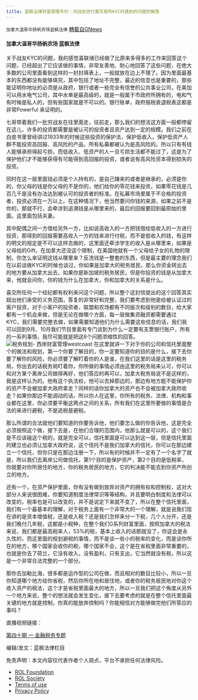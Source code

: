 ```yaml
---
title: 蓝枫法律财富管理专栏：对战友进行喜交易所KYC时遇到的问题的解答
---
```

`加拿大温哥华扬帆农场蓝枫法律` [轉載自GNews](https://gnews.org/zh-hans/1919578/)

#### 加拿大温哥华扬帆农场 蓝枫法律

关于战友KYC的问题，我的感觉喜联储已经做了比原来多得多的工作来回答这个问题，已经超出了它应该做的事情，非常友善地、耐心地回答了这些问题，在绝大多数的公司里面看到这样的一封封填表上，一般就放在边上不理了。因为里面最基本的东西都没有能够填完，其中包括了地址不完整，最近的信息也是重要的，那些能证明你地址的必须是从政府，银行或者一些完全有信誉的公共事业公司，在美加可以用水电气公司，其中水单是最高级的，就是一般属于市政府所拥有的，电和气有时候是私人的，但有些国家就是不可以的。银行账单，政府报税表退税表这都是非常Powerful 来证明的。

七哥带着我们一批穷战友在往里面走，往前走，那么我们的想法这方面一般都停留在这儿，许多的投资都需要是被认可的投资者且资产达到一定的规模。我们之前在白皮书里曾经讲过1933年的时候这些投资的保护法，保护低收入，保护低资产人群不能投资高回报、高风险的产品，所有私募都被认为是高风险的。所以只有有钱人能够承担得起亏损，而低收入、低资产的人一旦亏损生活都不能过了，这是为了保护他们才不能够获得有可能得到高回报的投资，或者说有高风险资本得到损失的投资。

同时在这一层里面钱必须是个人持有的，是自己赚来的或者是继承的，必须是你的，你父母的钱是你父母的不是你的，他们给你的零花钱来投资，如果零花钱是几百几千是没有办法达到被认可的投资者的标准。在私募市场里属于不合格的投资者，投资必须在一万以上。在这种情况下，他当然要问你钱的来源，如果之前不是你的，那就不行，会牵涉到追溯钱是从哪里来的，最后的回报要回到最原始的里面。这里面包括夫妻。

其中配偶之间一方借给另外一方，比如说高收入的一方把钱借给低收入的一方进行投资，那得到的回报需要高收入一方的钱来进行付税，而不是低收入的钱，有这样的明文的规定是不可以这样去做的，这里面还牵涉学生的收入是从哪里来，如果是父母给的Gift，在加拿大还没这个限制，在美国他就有一个父母给子女的礼物的限制，你怎么来证明这钱从哪里来？反洗钱是一整套的东西，但是最主要的理念我们在以前谈做KYC的时候也谈过，你如果是加拿大的税务居民，那么你资金转出去的地方要从加拿大出去，如果你是新加坡的税务居民，但是你投资的钱是从加拿大来，他就会问你，你的钱为什么在加拿大，你和加拿大的关系是什么。

喜交所任何一个经纪都有权利来问这个问题，所以整个这封信提出的这个回答其实超出他们承受的义务范围，答复的非常好和完整，我们要考虑到他是给被认证过的客户投资，对于小客户的投资者，联盟和农场都有不同层次和级别的数目，给大家都有一个机会来做，但是无论在做哪个方面，每一层做集资融资都需要通过KYC，我们需要完整去做，如果需要知道他们为什么需要这些信息的话，我们我可以回到9月、10月我们节目里面有专门谈到为什么一定要有支票银行账户，所有的一系列事情，我尽可能就是把这6个问题浓缩性的回答。
![税务规划- 西岸财富管理](https://cctvgwm.com/wp-content/uploads/2020/11/%E4%B8%AA%E4%BA%BA%E7%A8%8E%E5%8A%A1%E5%8F%8A%E8%B4%A2%E5%8A%A1%E8%A7%84%E5%88%92-scaled.jpg)westcoast
在这里就讲一下对于你的公司和信托里面整个的做法和规划，第一个你要了解目的，你一定要知道你的目的是什么，接下去你要了解你的风险，你必须要了解盯着你的人是谁，在我们这里的话是这里的税务局，你出去的话税务局盯着你，你所做的事情必须由这里的税务局来认可，你可以和对方某个离岸公司做得再好，他们答应的再可以，加拿大税务局说不是这样的，我是这样认为的。他有这个执法权，他可以去掉那边的，那边有地方能不能保护你的资产不会被加拿大政府拿走？同样的话你加拿大的资产也不会被加拿大政府收走？如果你那边不能调动的话，所以你人在这里，你所有的税务、法律、机构和事业都在这里，你必须要平衡这两点之间的关系，所有我们在这里所要做的事情是合法的来进行避税，不是逃税是避税。

那么所谓的合法就他们要知道的你要告诉他，他们要怎么做的你告诉他，这是完全必须按照这个做，接下去是，在他们合理的范围内，他那么就是可以的，这个我们是不应该碰这个税的，就是完全可以，信托里面是可以达到这一层，但是信托里面的建立也必须让加拿大政府说，这个信托不是我们加拿大的信托，你可以在那边建立一个信托，但你只是在那边注册一下，所以有的时候并不一定有了一个名字了就是，所以我们去离岸公司做信托，第1个目的是保护资产，第2个目的是低税率，你就要对你所居住的地方，你的税务居民的地方，它的判决能不能去到你资产所创立的地方。

还有一个，在资产保护里面，你有没有做到放弃对资产的拥有权和控制权，这对大部分人来说很困难，你要知道制度法律常识等等结构，并且要明白制度和法律可以改变的，税率也是可以改变的，并不是说定下来就不变了，所以在整个信托里面，我们有一个最基本的理解，对于税务上面有一个非常大的一个理解，就是说我们现在讲的是资本增值税，还是收入税？还是我们怎样来分一下税，几个人分开，还是我们晚付几年税，这都是小税种，在整个我们G系列财富里面，按照加拿大的税法来说，我们都是最高税率人，53%的税，基本上收入的话那就没了，你这会是永久性的，而这里面的规划避税的事情，而不是谈一些小的税率的变化，而是谈你所在的地方，哪个国家会收你的税，哪个国家不会，这个是在省税里面非常重要的，也就是你去了荷兰，它没有收入，没有盈利，只有支出，它当然就没有税，所以这是一个非常合法完整的一个部分。

那你去加勒比海，很多都是运作型的公司在做，而且相对的数目比较小，所以一旦你知道哪个地方给你省税，然后你所在地和居住地，或者你的税务居民地对你这个收入资产的税法，这个才是省税里面最大的地方，所以一旦我们把这个角度从另外一个地方来说，整个的想法就会发生变化，接下去要考虑的就是在整个信托里面最关键的地方就是控制，你真的能放弃控制吗？你能相信对方能够做完他们所答应的事吗？

直播视频链接：

[第四十期 一 金融税务专题](https://gtv.org/video/id=61ec9c46533c672fca81492e)

编辑/发文：蓝枫法律栏目

 

免责声明：本文内容仅代表作者个人观点，平台不承担任何法律风险。

- [ROL Foundation](https://rolfoundation.org/)
- [ROL Society](https://rolsociety.org/)
- [Terms of use](https://gnews.org/terms-of-use-3/)
- [Privacy Policy](https://gnews.org/privacy-policy/)
